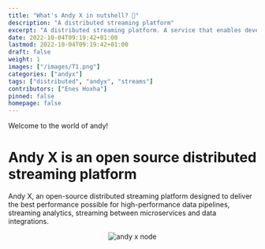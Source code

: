 ```yaml
---
title: "What's Andy X in nutshell? 🥜"
description: "A distributed streaming platform"
excerpt: "A distributed streaming platform. A service that enables developers to isolate their services, achive asynchronous commuincation."
date: 2022-10-04T09:19:42+01:00
lastmod: 2022-10-04T09:19:42+01:00
draft: false
weight: 1
images: ["/images/T1.png"]
categories: ["andyx"]
tags: ["distributed", "andyx", "streams"]
contributors: ["Enes Hoxha"]
pinned: false
homepage: false
---
```


Welcome to the world of andy!

# Andy X is an open source distributed streaming platform

Andy X, an open-source distributed streaming platform designed to deliver the best performance possible for high-performance data pipelines, streaming analytics, streaming between microservices and data integrations.

<center><img src="/images/andyx-node-log.svg" alt="andy x node" align="middle"></center>